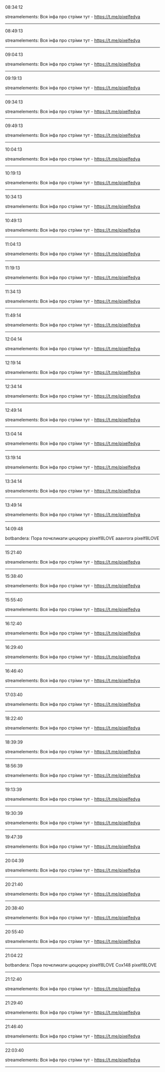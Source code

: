 08:34:12

streamelements: Вся інфа про стріми тут - https://t.me/pixelfedya

---

08:49:13

streamelements: Вся інфа про стріми тут - https://t.me/pixelfedya

---

09:04:13

streamelements: Вся інфа про стріми тут - https://t.me/pixelfedya

---

09:19:13

streamelements: Вся інфа про стріми тут - https://t.me/pixelfedya

---

09:34:13

streamelements: Вся інфа про стріми тут - https://t.me/pixelfedya

---

09:49:13

streamelements: Вся інфа про стріми тут - https://t.me/pixelfedya

---

10:04:13

streamelements: Вся інфа про стріми тут - https://t.me/pixelfedya

---

10:19:13

streamelements: Вся інфа про стріми тут - https://t.me/pixelfedya

---

10:34:13

streamelements: Вся інфа про стріми тут - https://t.me/pixelfedya

---

10:49:13

streamelements: Вся інфа про стріми тут - https://t.me/pixelfedya

---

11:04:13

streamelements: Вся інфа про стріми тут - https://t.me/pixelfedya

---

11:19:13

streamelements: Вся інфа про стріми тут - https://t.me/pixelfedya

---

11:34:13

streamelements: Вся інфа про стріми тут - https://t.me/pixelfedya

---

11:49:14

streamelements: Вся інфа про стріми тут - https://t.me/pixelfedya

---

12:04:14

streamelements: Вся інфа про стріми тут - https://t.me/pixelfedya

---

12:19:14

streamelements: Вся інфа про стріми тут - https://t.me/pixelfedya

---

12:34:14

streamelements: Вся інфа про стріми тут - https://t.me/pixelfedya

---

12:49:14

streamelements: Вся інфа про стріми тут - https://t.me/pixelfedya

---

13:04:14

streamelements: Вся інфа про стріми тут - https://t.me/pixelfedya

---

13:19:14

streamelements: Вся інфа про стріми тут - https://t.me/pixelfedya

---

13:34:14

streamelements: Вся інфа про стріми тут - https://t.me/pixelfedya

---

13:49:14

streamelements: Вся інфа про стріми тут - https://t.me/pixelfedya

---

14:09:48

botbandera: Пора почєликати цюцюрку pixelf8LOVE aaavrora pixelf8LOVE

---

15:21:40

streamelements: Вся інфа про стріми тут - https://t.me/pixelfedya

---

15:38:40

streamelements: Вся інфа про стріми тут - https://t.me/pixelfedya

---

15:55:40

streamelements: Вся інфа про стріми тут - https://t.me/pixelfedya

---

16:12:40

streamelements: Вся інфа про стріми тут - https://t.me/pixelfedya

---

16:29:40

streamelements: Вся інфа про стріми тут - https://t.me/pixelfedya

---

16:46:40

streamelements: Вся інфа про стріми тут - https://t.me/pixelfedya

---

17:03:40

streamelements: Вся інфа про стріми тут - https://t.me/pixelfedya

---

18:22:40

streamelements: Вся інфа про стріми тут - https://t.me/pixelfedya

---

18:39:39

streamelements: Вся інфа про стріми тут - https://t.me/pixelfedya

---

18:56:39

streamelements: Вся інфа про стріми тут - https://t.me/pixelfedya

---

19:13:39

streamelements: Вся інфа про стріми тут - https://t.me/pixelfedya

---

19:30:39

streamelements: Вся інфа про стріми тут - https://t.me/pixelfedya

---

19:47:39

streamelements: Вся інфа про стріми тут - https://t.me/pixelfedya

---

20:04:39

streamelements: Вся інфа про стріми тут - https://t.me/pixelfedya

---

20:21:40

streamelements: Вся інфа про стріми тут - https://t.me/pixelfedya

---

20:38:40

streamelements: Вся інфа про стріми тут - https://t.me/pixelfedya

---

20:55:40

streamelements: Вся інфа про стріми тут - https://t.me/pixelfedya

---

21:04:22

botbandera: Пора почєликати цюцюрку pixelf8LOVE Cox148 pixelf8LOVE

---

21:12:40

streamelements: Вся інфа про стріми тут - https://t.me/pixelfedya

---

21:29:40

streamelements: Вся інфа про стріми тут - https://t.me/pixelfedya

---

21:46:40

streamelements: Вся інфа про стріми тут - https://t.me/pixelfedya

---

22:03:40

streamelements: Вся інфа про стріми тут - https://t.me/pixelfedya

---

